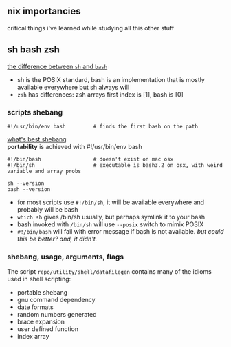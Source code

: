 ## nix importancies
critical things i've learned while studying all this other stuff

## sh bash zsh
[the difference between `sh` and `bash`](http://stackoverflow.com/questions/5725296/difference-between-sh-and-bash)

- sh is the POSIX standard, bash is an implementation that is mostly available everywhere but sh always will
- `zsh` has differences: zsh arrays first index is [1], bash is [0]

### scripts shebang
	#!/usr/bin/env bash			# finds the first bash on the path

[what's best shebang](http://stackoverflow.com/questions/10376206/what-is-the-preferred-bash-shebang)  
**portability** is achieved with #!/usr/bin/env bash

	#!/bin/bash					# doesn't exist on mac osx
	#!/bin/sh					# executable is bash3.2 on osx, with weird variable and array probs

	sh --version
	bash --version

- for most scripts use `#!/bin/sh`, it will be available everywhere and probably will be bash
- `which sh` gives /bin/sh usually, but perhaps symlink it to your bash
- bash invoked with `/bin/sh` will use `--posix` switch to mimix POSIX
- `#!/bin/bash` will fail with error message if bash is not available. *but could this be better? and, it didn't.*

### shebang, usage, arguments, flags
The script `repo/utility/shell/datafilegen` contains many of the idioms used in shell scripting:

- portable shebang
- gnu command dependency
- date formats
- random numbers generated
- brace expansion
- user defined function
- index array
